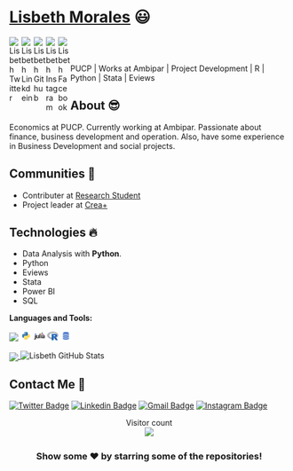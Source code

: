  # <a href="https://www.linkedin.com/in/lisbeth-morales-choquehuanca-97ab70213/">Lisbeth Morales</a> :smiley:
 
 <a href="https://twitter.com/Lisbeth17830864">
  <img align="left" alt="Lisbeth Twitter" width="22px" src="https://cdn.jsdelivr.net/npm/simple-icons@v3/icons/twitter.svg" />
</a>
<a href="https://linkedin.com/in/lisbeth-morales-choquehuanca-97ab70213">
  <img align="left" alt="Lisbeth Linkdein" width="22px" src="https://cdn.jsdelivr.net/npm/simple-icons@v3/icons/linkedin.svg" />
</a>
<a href="https://github.com/Lismo26">
  <img align="left" alt="Lisbeth Github" width="22px" src="https://cdn.jsdelivr.net/npm/simple-icons@v3/icons/github.svg" />
</a>
<a href="https://instagram.com/lismorales_26/">
  <img align="left" alt="Lisbeth Instagram" width="22px" src="https://cdn.jsdelivr.net/npm/simple-icons@v3/icons/instagram.svg" />
</a>
<a href="https://www.facebook.com/lisbeth.morales.351">
  <img align="left" alt="Lisbeth Facebook" width="22px" color=blue src="https://cdn.jsdelivr.net/npm/simple-icons@v3/icons/facebook.svg" />
</a>

<br/>
<br/>

 PUCP | Works at Ambipar | Project Development | R | Python | Stata | Eviews 

## About :sunglasses:
Economics at PUCP. Currently working at Ambipar. Passionate about finance, business development and operation. Also, have some experience in Business Development and social projects.

## Communities :dancers:
- Contributer at [Research Student](https://economica.pe/) 
- Project leader at [Crea+](https://creamas.org/)

## Technologies :fire:
- Data Analysis with **Python**.
- Python 
- Eviews
- Stata
- Power BI
- SQL


**Languages and Tools:**  

<code><img height="20" src="https://pytorch.org/assets/images/pytorch-logo.png"></code>
<code><img height="20" src="https://raw.githubusercontent.com/github/explore/80688e429a7d4ef2fca1e82350fe8e3517d3494d/topics/python/python.png"></code>
<code><img height="20" src="https://raw.githubusercontent.com/github/explore/80688e429a7d4ef2fca1e82350fe8e3517d3494d/topics/julia/julia.png"></code>
<code><img height="20" src="https://raw.githubusercontent.com/github/explore/80688e429a7d4ef2fca1e82350fe8e3517d3494d/topics/r/r.png"></code>
<code><img height="20" src="https://raw.githubusercontent.com/github/explore/80688e429a7d4ef2fca1e82350fe8e3517d3494d/topics/sql/sql.png"></code>


<a href="https://github.com/Lismo26">
  <img align="center" src="https://github-readme-stats.vercel.app/api/top-langs/?username=Lismo26&theme=radical&hide=glsl,python" />
</a>

<img src="https://github-readme-stats.vercel.app/api?username=Lismo26&&show_icons=true&theme=radical&line_height=27&v=5" alt="Lisbeth GitHub Stats" />


##  Contact Me :speech_balloon:
[![Twitter Badge](https://img.shields.io/badge/-@Lismo26-1ca0f1?style=flat-square&labelColor=1ca0f1&logo=twitter&logoColor=white&link=https://twitter.com/Lisbeth17830864)](https://twitter.com/Lisbeth17830864) [![Linkedin Badge](https://img.shields.io/badge/-Lismo26-blue?style=flat-square&logo=Linkedin&logoColor=white&link=https://www.linkedin.com/in/lisbeth-morales-choquehuanca-97ab70213)](https://www.linkedin.com/in/lisbeth-morales-choquehuanca-97ab70213) [![Gmail Badge](https://img.shields.io/badge/-lisbethmoralesch1226@gmail.com-c14438?style=flat-square&logo=Gmail&logoColor=white&link=mailto:lisbethmoralesch1226@gmail.com)](mailto:lisbethmoralesch1226@gmail.com) [![Instagram Badge](https://img.shields.io/badge/-@Lismo26-e4405f?style=flat-square&labelColor=f94877&logo=instagram&logoColor=white&link=https://www.instagram.com/lismorales_26/)](https://www.instagram.com/lismorales_26/)

<p align="center"> 
  Visitor count<br>
  <img src="https://profile-counter.glitch.me/Lismo26/count.svg" />
</p>


<div align="center">

### Show some ❤️ by starring some of the repositories!

</div>

